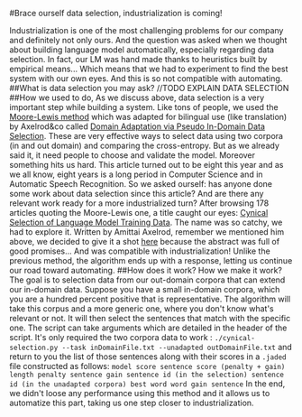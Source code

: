 #Brace ourself data selection, industrialization is coming!

Industrialization is one of the most challenging problems for our company and definitely not only ours. And the question was asked when we thought about building language model automatically, especially regarding data selection. In fact, our LM was hand made thanks to heuristics built by empirical means... Which means that we had to experiment to find the best system with our own eyes. And this is so not compatible with automating.
##What is data selection you may ask?
//TODO EXPLAIN DATA SELECTION
##How we used to do,
As we discuss above, data selection is a very important step while building a system. Like tons of people, we used the [Moore-Lewis method](http://www.aclweb.org/anthology/P10-2041) which was adapted for bilingual use (like translation) by Axelrod&co called [Domain Adaptation via Pseudo In-Domain Data Selection](https://aclanthology.info/pdf/D/D11/D11-1033.pdf). These are very effective ways to select data using two corpora (in and out domain) and comparing the cross-entropy. But  as we already said it, it need people to choose and validate the model. Moreover something hits us hard. This article turned out to be eight this year and as we all know, eight years is a long period in Computer Science and in Automatic Speech Recognition. So we asked ourself: has anyone done some work about data selection since this article? And are there any relevant work ready for a more industrialized turn?
After browsing 178 articles quoting the Moore-Lewis one, a title caught our eyes: [Cynical Selection of Language Model Training Data](https://arxiv.org/pdf/1709.02279.pdf). The name was so catchy, we had to explore it. Written by Amittai Axelrod, remember we mentioned him above, we decided to give it a shot [here](https://github.com/allo-media/cynical-selection) because the abstract was full of good promises... And was compatible with industrialization! Unlike the previous method, the algorithm ends up with a response, letting us continue our road toward automating.
##How does it work? How we make it work?
The goal is to selection data from our out-domain corpora that can extend our in-domain data. Suppose you have a small in-domain corpora, which you are a hundred percent positive that is representative. The algorithm will take this corpus and a more generic one, where you don't know what's relevant or not. It will then select the sentences that match with the specific one. The script can take arguments which are detailed in the header of the script. It's only required the two corpora data to work : 
`./cynical-selection.py --task inDomainFile.txt --unadapted outDomainFile.txt` 
and return to you the list of those sentences along with their scores in a `.jaded` file constructed as follows: 
`model score sentence score (penalty + gain) length penalty sentence gain sentence id (in the selection) sentence id (in the unadapted corpora) best word word gain sentence`
In the end, we didn't loose any performance using this method and it allows us to automatize this part, taking us one step closer to industrialization.

